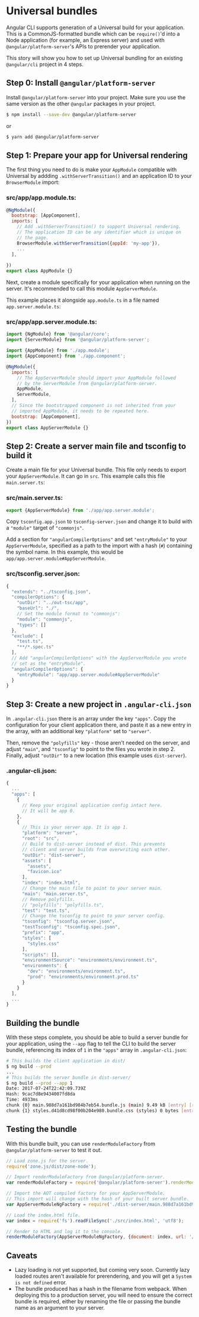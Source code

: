 # Universal bundles

Angular CLI supports generation of a Universal build for your application. This is a CommonJS-formatted bundle which can be `require()`'d into a Node application (for example, an Express server) and used with `@angular/platform-server`'s APIs to prerender your application.

This story will show you how to set up Universal bundling for an existing `@angular/cli` project in 4 steps.

## Step 0: Install `@angular/platform-server`

Install `@angular/platform-server` into your project. Make sure you use the same version as the other `@angular` packages in your project.

```bash
$ npm install --save-dev @angular/platform-server
```
or
```bash
$ yarn add @angular/platform-server
```


## Step 1: Prepare your app for Universal rendering

The first thing you need to do is make your `AppModule` compatible with Universal by addding `.withServerTransition()` and an application ID to your `BrowserModule` import:


### src/app/app.module.ts:

```javascript
@NgModule({
  bootstrap: [AppComponent],
  imports: [
    // Add .withServerTransition() to support Universal rendering.
    // The application ID can be any identifier which is unique on
    // the page.
    BrowserModule.withServerTransition({appId: 'my-app'}),
    ...
  ],
  
})
export class AppModule {}
```

Next, create a module specifically for your application when running on the server. It's recommended to call this module `AppServerModule`.

This example places it alongside `app.module.ts` in a file named `app.server.module.ts`:


### src/app/app.server.module.ts:

```javascript
import {NgModule} from '@angular/core';
import {ServerModule} from '@angular/platform-server';

import {AppModule} from './app.module';
import {AppComponent} from './app.component';

@NgModule({
  imports: [
    // The AppServerModule should import your AppModule followed
    // by the ServerModule from @angular/platform-server.
    AppModule,
    ServerModule,
  ],
  // Since the bootstrapped component is not inherited from your
  // imported AppModule, it needs to be repeated here.
  bootstrap: [AppComponent],
})
export class AppServerModule {}
```

## Step 2: Create a server main file and tsconfig to build it

Create a main file for your Universal bundle. This file only needs to export your `AppServerModule`. It can go in `src`. This example calls this file `main.server.ts`:

### src/main.server.ts:

```javascript
export {AppServerModule} from './app/app.server.module';
```

Copy `tsconfig.app.json` to `tsconfig-server.json` and change it to build with a `"module"` target of `"commonjs"`.

Add a section for `"angularCompilerOptions"` and set `"entryModule"` to your `AppServerModule`, specified as a path to the import with a hash (`#`) containing the symbol name. In this example, this would be `app/app.server.module#AppServerModule`.

### src/tsconfig.server.json:

```javascript
{
  "extends": "../tsconfig.json",
  "compilerOptions": {
    "outDir": "../out-tsc/app",
    "baseUrl": "./",
    // Set the module format to "commonjs":
    "module": "commonjs",
    "types": []
  },
  "exclude": [
    "test.ts",
    "**/*.spec.ts"
  ],
  // Add "angularCompilerOptions" with the AppServerModule you wrote
  // set as the "entryModule".
  "angularCompilerOptions": {
    "entryModule": "app/app.server.module#AppServerModule"
  }
}
```

## Step 3: Create a new project in `.angular-cli.json`

In `.angular-cli.json` there is an array under the key `"apps"`. Copy the configuration for your client application there, and paste it as a new entry in the array, with an additional key `"platform"` set to `"server"`.

Then, remove the `"polyfills"` key - those aren't needed on the server, and adjust `"main"`, and `"tsconfig"` to point to the files you wrote in step 2. Finally, adjust `"outDir"` to a new location (this example uses `dist-server`).

### .angular-cli.json:

```javascript
{
  ...
  "apps": [
    {
      // Keep your original application config intact here.
      // It will be app 0.
    },
    {
      // This is your server app. It is app 1.
      "platform": "server",
      "root": "src",
      // Build to dist-server instead of dist. This prevents
      // client and server builds from overwriting each other.
      "outDir": "dist-server",
      "assets": [
        "assets",
        "favicon.ico"
      ],
      "index": "index.html",
      // Change the main file to point to your server main.
      "main": "main.server.ts",
      // Remove polyfills.
      // "polyfills": "polyfills.ts",
      "test": "test.ts",
      // Change the tsconfig to point to your server config.
      "tsconfig": "tsconfig.server.json",
      "testTsconfig": "tsconfig.spec.json",
      "prefix": "app",
      "styles": [
        "styles.css"
      ],
      "scripts": [],
      "environmentSource": "environments/environment.ts",
      "environments": {
        "dev": "environments/environment.ts",
        "prod": "environments/environment.prod.ts"
      }
    }
  ],
  ...
}

```

## Building the bundle

With these steps complete, you should be able to build a server bundle for your application, using the `--app` flag to tell the CLI to build the server bundle, referencing its index of `1` in the `"apps"` array in `.angular-cli.json`:

```bash
# This builds the client application in dist/
$ ng build --prod
...
# This builds the server bundle in dist-server/
$ ng build --prod --app 1
Date: 2017-07-24T22:42:09.739Z                                                       
Hash: 9cac7d8e9434007fd8da
Time: 4933ms
chunk {0} main.988d7a161bd984b7eb54.bundle.js (main) 9.49 kB [entry] [rendered]
chunk {1} styles.d41d8cd98f00b204e980.bundle.css (styles) 0 bytes [entry] [rendered]
```

## Testing the bundle

With this bundle built, you can use `renderModuleFactory` from `@angular/platform-server` to test it out.

```javascript
// Load zone.js for the server.
require('zone.js/dist/zone-node');

// Import renderModuleFactory from @angular/platform-server.
var renderModuleFactory = require('@angular/platform-server').renderModuleFactory;

// Import the AOT compiled factory for your AppServerModule.
// This import will change with the hash of your built server bundle.
var AppServerModuleNgFactory = require('./dist-server/main.988d7a161bd984b7eb54.bundle').AppServerModuleNgFactory;

// Load the index.html file.
var index = require('fs').readFileSync('./src/index.html', 'utf8');

// Render to HTML and log it to the console.
renderModuleFactory(AppServerModuleNgFactory, {document: index, url: '/'}).then(html => console.log(html));
```

## Caveats

* Lazy loading is not yet supported, but coming very soon. Currently lazy loaded routes aren't available for prerendering, and you will get a `System is not defined` error.
* The bundle produced has a hash in the filename from webpack. When deploying this to a production server, you will need to ensure the correct bundle is required, either by renaming the file or passing the bundle name as an argument to your server.